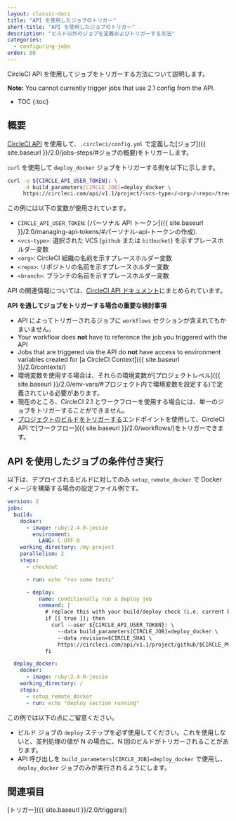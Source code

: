 ```yaml
---
layout: classic-docs
title: "API を使用したジョブのトリガー"
short-title: "API を使用したジョブのトリガー"
description: "ビルド以外のジョブを定義およびトリガーする方法"
categories:
  - configuring-jobs
order: 80
---
```


CircleCI API を使用してジョブをトリガーする方法について説明します。

**Note:** You cannot currently trigger jobs that use 2.1 config from the API.

* TOC
{:toc}

## 概要

[CircleCI API](https://circleci.com/docs/api/#trigger-a-new-job) を使用して、`.circleci/config.yml` で定義した[ジョブ]({{ site.baseurl }}/2.0/jobs-steps/#ジョブの概要)をトリガーします。

`curl` を使用して `deploy_docker` ジョブをトリガーする例を以下に示します。

```bash
curl -u ${CIRCLE_API_USER_TOKEN}: \
     -d build_parameters[CIRCLE_JOB]=deploy_docker \
     https://circleci.com/api/v1.1/project/<vcs-type>/<org>/<repo>/tree/<branch>
```

この例には以下の変数が使用されています。
- `CIRCLE_API_USER_TOKEN`: [パーソナル API トークン]({{ site.baseurl }}/2.0/managing-api-tokens/#パーソナル-api-トークンの作成).
- `<vcs-type>`: 選択された VCS (`github` または `bitbucket`) を示すプレースホルダー変数
- `<org>`: CircleCI 組織の名前を示すプレースホルダー変数
- `<repo>`: リポジトリの名前を示すプレースホルダー変数
- `<branch>`: ブランチの名前を示すプレースホルダー変数

API の関連情報については、[CircleCI API ドキュメント](https://circleci.com/docs/api/#section=reference)にまとめられています。

**API を通してジョブをトリガーする場合の重要な検討事項**

- API によってトリガーされるジョブに `workflows` セクションが含まれてもかまいません。
- Your workflow does **not** have to reference the job you triggered with the API
- Jobs that are triggered via the API do **not** have access to environment variables created for [a CircleCI Context]({{ site.baseurl }}/2.0/contexts/)
- 環境変数を使用する場合は、それらの環境変数が[プロジェクトレベル]({{ site.baseurl }}/2.0/env-vars/#プロジェクト内で環境変数を設定する)で定義されている必要があります。
- 現在のところ、CircleCI 2.1 とワークフローを使用する場合には、単一のジョブをトリガーすることができません。
- [プロジェクトのビルドをトリガーする](https://circleci.com/docs/api/#trigger-a-new-build-by-project-preview)エンドポイントを使用して、CircleCI API で[ワークフロー]({{ site.baseurl }}/2.0/workflows/)をトリガーできます。

## API を使用したジョブの条件付き実行

以下は、デプロイされるビルドに対してのみ `setup_remote_docker` で Docker イメージを構築する場合の設定ファイル例です。

```yaml
version: 2
jobs:
  build:
    docker:
      - image: ruby:2.4.0-jessie
        environment:
          LANG: C.UTF-8
    working_directory: /my-project
    parallelism: 2
    steps:
      - checkout

      - run: echo "run some tests"

      - deploy:
          name: conditionally run a deploy job
          command: |
            # replace this with your build/deploy check (i.e. current branch is "release")
            if [[ true ]]; then
              curl --user ${CIRCLE_API_USER_TOKEN}: \
                --data build_parameters[CIRCLE_JOB]=deploy_docker \
                --data revision=$CIRCLE_SHA1 \
                https://circleci.com/api/v1.1/project/github/$CIRCLE_PROJECT_USERNAME/$CIRCLE_PROJECT_REPONAME/tree/$CIRCLE_BRANCH
            fi

  deploy_docker:
    docker:
      - image: ruby:2.4.0-jessie
    working_directory: /
    steps:
      - setup_remote_docker
      - run: echo "deploy section running"
```

この例では以下の点にご留意ください。

- ビルド ジョブの `deploy` ステップを必ず使用してください。これを使用しないと、並列処理の値が N の場合に、N 回のビルドがトリガーされることがあります。
- API 呼び出しを `build_parameters[CIRCLE_JOB]=deploy_docker` で使用し、`deploy_docker` ジョブのみが実行されるようにします。

## 関連項目

[トリガー]({{ site.baseurl }}/2.0/triggers/)
